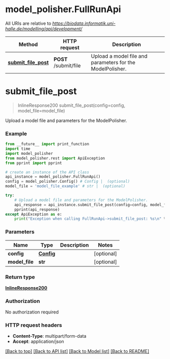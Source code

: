 # model_polisher.FullRunApi

All URIs are relative to *https://biodata.informatik.uni-halle.de/modelling/api/development/*

Method | HTTP request | Description
------------- | ------------- | -------------
[**submit_file_post**](FullRunApi.md#submit_file_post) | **POST** /submit/file | Upload a model file and parameters for the ModelPolisher.

# **submit_file_post**
> InlineResponse200 submit_file_post(config=config, model_file=model_file)

Upload a model file and parameters for the ModelPolisher.

### Example
```python
from __future__ import print_function
import time
import model_polisher
from model_polisher.rest import ApiException
from pprint import pprint

# create an instance of the API class
api_instance = model_polisher.FullRunApi()
config = model_polisher.Config() # Config |  (optional)
model_file = 'model_file_example' # str |  (optional)

try:
    # Upload a model file and parameters for the ModelPolisher.
    api_response = api_instance.submit_file_post(config=config, model_file=model_file)
    pprint(api_response)
except ApiException as e:
    print("Exception when calling FullRunApi->submit_file_post: %s\n" % e)
```

### Parameters

Name | Type | Description  | Notes
------------- | ------------- | ------------- | -------------
 **config** | [**Config**](.md)|  | [optional] 
 **model_file** | **str**|  | [optional] 

### Return type

[**InlineResponse200**](InlineResponse200.md)

### Authorization

No authorization required

### HTTP request headers

 - **Content-Type**: multipart/form-data
 - **Accept**: application/json

[[Back to top]](#) [[Back to API list]](../README.md#documentation-for-api-endpoints) [[Back to Model list]](../README.md#documentation-for-models) [[Back to README]](../README.md)


